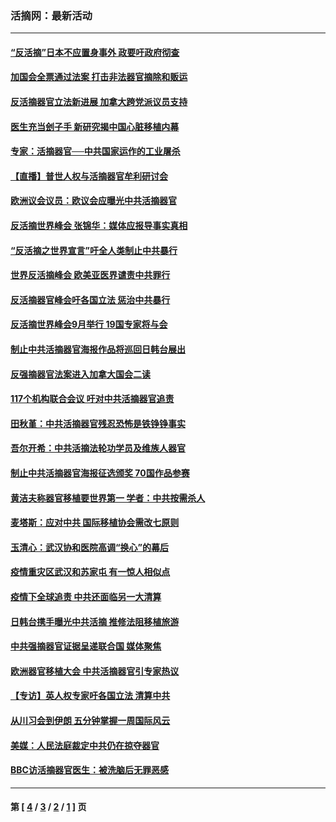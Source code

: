 ### 活摘网：最新活动
---
#### [“反活摘”日本不应置身事外 政要吁政府彻查](../../pages/nf5883/n13971188.md?04280430) 
#### [加国会全票通过法案 打击非法器官摘除和贩运](../../pages/nf5883/n13884924.md?04280430) 
#### [反活摘器官立法新进展 加拿大跨党派议员支持](../../pages/nf5883/n13876061.md?04280430) 
#### [医生充当刽子手 新研究揭中国心脏移植内幕](../../pages/nf5883/n13772291.md?04280430) 
#### [专家：活摘器官──中共国家运作的工业屠杀](../../pages/nf5883/n13761178.md?04280430) 
#### [【直播】普世人权与活摘器官牟利研讨会](../../pages/nf5883/n13425146.md?04280430) 
#### [欧洲议会议员：欧议会应曝光中共活摘器官](../../pages/nf5883/n13336571.md?04280430) 
#### [反活摘世界峰会 张锦华：媒体应报导事实真相](../../pages/nf5883/n13278502.md?04280430) 
#### [“反活摘之世界宣言”吁全人类制止中共暴行](../../pages/nf5883/n13259730.md?04280430) 
#### [世界反活摘峰会 欧美亚医界谴责中共罪行](../../pages/nf5883/n13253550.md?04280430) 
#### [反活摘器官峰会吁各国立法 惩治中共暴行](../../pages/nf5883/n13245052.md?04280430) 
#### [反活摘世界峰会9月举行 19国专家将与会](../../pages/nf5883/n13201492.md?04280430) 
#### [制止中共活摘器官海报作品将巡回日韩台展出](../../pages/nf5883/n13177791.md?04280430) 
#### [反强摘器官法案进入加拿大国会二读](../../pages/nf5883/n13033450.md?04280430) 
#### [117个机构联合会议 吁对中共活摘器官追责](../../pages/nf5883/n12775087.md?04280430) 
#### [田秋堇：中共活摘器官残忍恐怖是铁铮铮事实](../../pages/nf5883/n12702148.md?04280430) 
#### [吾尔开希：中共活摘法轮功学员及维族人器官](../../pages/nf5883/n12693197.md?04280430) 
#### [制止中共活摘器官海报征选颁奖 70国作品参赛](../../pages/nf5883/n12692050.md?04280430) 
#### [黄洁夫称器官移植要世界第一 学者：中共按需杀人](../../pages/nf5883/n12572329.md?04280430) 
#### [麦塔斯：应对中共 国际移植协会需改七原则](../../pages/nf5883/n12514711.md?04280430) 
#### [玉清心：武汉协和医院高调“换心”的幕后](../../pages/nf5883/n12298730.md?04280430) 
#### [疫情重灾区武汉和苏家屯 有一惊人相似点](../../pages/nf5883/n12150824.md?04280430) 
#### [疫情下全球追责 中共还面临另一大清算](../../pages/nf5883/n12070397.md?04280430) 
#### [日韩台携手曝光中共活摘 推修法阻移植旅游](../../pages/nf5883/n11712046.md?04280430) 
#### [中共强摘器官证据呈递联合国 媒体聚焦](../../pages/nf5883/n11546426.md?04280430) 
#### [欧洲器官移植大会 中共活摘器官引专家热议](../../pages/nf5883/n11539095.md?04280430) 
#### [【专访】英人权专家吁各国立法 清算中共](../../pages/nf5883/n11367315.md?04280430) 
#### [从川习会到伊朗 五分钟掌握一周国际风云](../../pages/nf5883/n11338520.md?04280430) 
#### [美媒：人民法庭裁定中共仍在掠夺器官](../../pages/nf5883/n11334897.md?04280430) 
#### [BBC访活摘器官医生：被洗脑后无罪恶感](../../pages/nf5883/n11335935.md?04280430) 

---
#### 第 [ [4](./4.md?04280430) / [3](./3.md?04280430) / [2](./2.md?04280430) / [1](./1.md?04280430) ] 页
